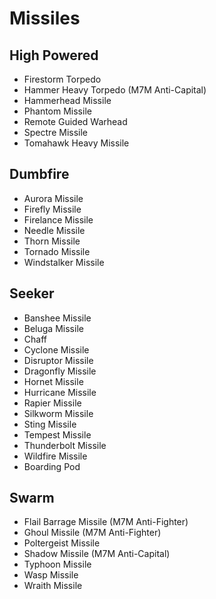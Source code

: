 # Missiles
## High Powered
* Firestorm Torpedo
* Hammer Heavy Torpedo (M7M Anti-Capital)
* Hammerhead Missile
* Phantom Missile
* Remote Guided Warhead
* Spectre Missile
* Tomahawk Heavy Missile

## Dumbfire
* Aurora Missile
* Firefly Missile
* Firelance Missile
* Needle Missile
* Thorn Missile
* Tornado Missile
* Windstalker Missile

## Seeker
* Banshee Missile
* Beluga Missile
* Chaff
* Cyclone Missile
* Disruptor Missile
* Dragonfly Missile
* Hornet Missile
* Hurricane Missile
* Rapier Missile
* Silkworm Missile
* Sting Missile
* Tempest Missile
* Thunderbolt Missile
* Wildfire Missile
* Boarding Pod

## Swarm
* Flail Barrage Missile (M7M Anti-Fighter)
* Ghoul Missile (M7M Anti-Fighter)
* Poltergeist Missile
* Shadow Missile (M7M Anti-Capital)
* Typhoon Missile
* Wasp Missile
* Wraith Missile
